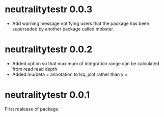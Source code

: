 # neutralitytestr 0.0.3
- Add warning message notifying users that the package has been superseded by another package called mobster.

# neutralitytestr 0.0.2
- Added option so that maximum of integration range can be calculated from read read depth
- Added mu/beta = annotation to lsq_plot rather than y = 

# neutralitytestr 0.0.1

First realease of package.
